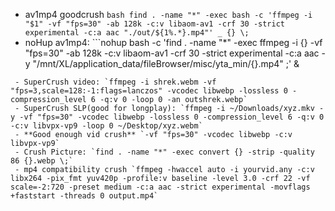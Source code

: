 - av1mp4 goodcrush ```bash
find . -name "*" -exec bash -c 'ffmpeg -i "$1" -vf "fps=30" -ab 128k -c:v libaom-av1 -crf 30 -strict experimental -c:a aac "./out/${1%.*}.mp4"' _ {} \;```
 - noHup av1mp4: ```nohup bash -c 'find . -name "*" -exec ffmpeg -i {} -vf "fps=30" -ab 128k -c:v libaom-av1 -crf 30 -strict experimental -c:a aac -y "/mnt/XL/application_data/fileBrowser/misc/yta_min/{}.mp4" \;' &
```
 - SuperCrush video: `ffmpeg -i shrek.webm -vf "fps=3,scale=128:-1:flags=lanczos" -vcodec libwebp -lossless 0 -compression_level 6 -q:v 0 -loop 0 -an outshrek.webp`
 - SuperCrush SLP(good for longplay): `ffmpeg -i ~/Downloads/xyz.mkv -y -vf "fps=30" -vcodec libwebp -lossless 0 -compression_level 6 -q:v 0 -c:v libvpx-vp9 -loop 0 ~/Desktop/xyz.webm`
 - **Good enough vid crush** `-vf "fps=30" -vcodec libwebp -c:v libvpx-vp9`
 - Crush Picture: `find . -name "*" -exec convert {} -strip -quality 86 {}.webp \;`
 - mp4 compatibility crush `ffmpeg -hwaccel auto -i yourvid.any -c:v libx264 -pix_fmt yuv420p -profile:v baseline -level 3.0 -crf 22 -vf scale=-2:720 -preset medium -c:a aac -strict experimental -movflags +faststart -threads 0 output.mp4`
